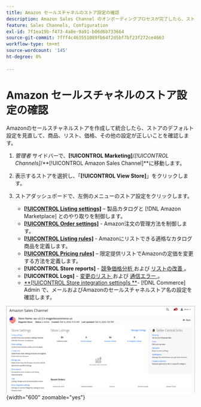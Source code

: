 ```yaml
---
title: Amazon セールスチャネルのストア設定の確認
description: Amazon Sales Channel のオンボーディングプロセスが完了したら、ストアの設定を確認し  [!DNL Commerce]  更新します。
feature: Sales Channels, Configuration
exl-id: 7f1ea19b-f473-4a8e-9a91-b06d6b733664
source-git-commit: 7fff4c463551089fb64f2d5bf7bf23f272ce4663
workflow-type: tm+mt
source-wordcount: '145'
ht-degree: 0%

---
```


# Amazon セールスチャネルのストア設定の確認

Amazonのセールスチャネルストアを作成して統合したら、ストアのデフォルト設定を見直して、商品、リスト、価格、その他の設定が正しいことを確認します。

1. _管理者_ サイドバーで、**[!UICONTROL Marketing]**/_[!UICONTROL Channels]_/**[!UICONTROL Amazon Sales Channel]**に移動します。

1. 表示するストアを選択し、「**[!UICONTROL View Store]**」をクリックします。

1. ストアダッシュボードで、左側のメニューのストア設定をクリックします。

   - [**[!UICONTROL Listing settings]**](./listing-settings.md) – 製品カタログと [!DNL Amazon Marketplace] とのやり取りを制御します。
   - [**[!UICONTROL Order settings]**](./order-settings.md) - Amazon注文の管理方法を制御します。
   - [**[!UICONTROL Listing rules]**](./listing-rules.md) - Amazonにリストできる適格なカタログ商品を定義します。
   - [**[!UICONTROL Pricing rules]**](./pricing-products.md) – 限定提供リストでAmazonの定価を変更する方法を定義します。
   - **[!UICONTROL Store reports]** - [ 競争価格分析 ](./competitive-price-analysis.md) および [ リストの改善 ](./listing-improvements.md)。
   - **[!UICONTROL Logs]** - [ 変更のリスト ](./listing-changes-log.md) および [ 通信エラー ](./communication-errors-log.md)。
   - [**[!UICONTROL Store integration setting]s **](./store-integration-settings.md)- [!DNL Commerce] Admin で、メールおよびAmazonのセールスチャネルストア名の設定を確認します。

![ ストアダッシュボード ](assets/ob-store-review.png){width="600" zoomable="yes"}
